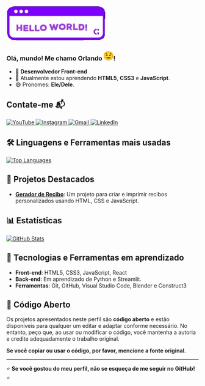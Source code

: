 ![Coding GIF](hello_world.gif)
### Olá, mundo! Me chamo Orlando <img src="blink.gif" style="width: 25px;">!

- 🔭 **Desenvolvedor Front-end**
- 🌱 Atualmente estou aprendendo **HTML5**, **CSS3** e **JavaScript**.
- 😄 Pronomes: **Ele/Dele**.

## Contate-me 📬

<div>
  <a href="https://www.youtube.com/channel/UCl7lDZiBckwvxw6OTkEW0wg" target="_blank">
    <img src="https://img.shields.io/badge/YouTube-FF0000?style=for-the-badge&logo=youtube&logoColor=white" alt="YouTube">
  </a>
  <a href="https://www.instagram.com/orlando.rolim8/" target="_blank">
    <img src="https://img.shields.io/badge/-Instagram-%23E4405F?style=for-the-badge&logo=instagram&logoColor=white" alt="Instagram">
  </a> 
  <a href="mailto:rolimorlando@gmail.com">
    <img src="https://img.shields.io/badge/-Gmail-%23333?style=for-the-badge&logo=gmail&logoColor=white" alt="Gmail">
  </a>
  <a href="https://www.linkedin.com/in/orlandorolimf/" target="_blank">
    <img src="https://img.shields.io/badge/-LinkedIn-%230077B5?style=for-the-badge&logo=linkedin&logoColor=white" alt="LinkedIn">
  </a>
</div>

## 🛠️ Linguagens e Ferramentas mais usadas

<div align="left">
  <a href="https://github.com/rolim8">
    <img width="400em" src="https://github-readme-stats.vercel.app/api/top-langs/?username=rolim8&layout=compact&langs_count=7&theme=dracula" alt="Top Languages">
  </a>
</div>

## 🚀 Projetos Destacados

- **[Gerador de Recibo](https://rolim8.github.io/Receipt-Generator-2.0/code/index.html)**: Um projeto para criar e imprimir recibos personalizados usando HTML, CSS e JavaScript.

## 📊 Estatísticas

<div align="left">
  <a href="https://github.com/rolim8">
    <img width="400em" src="https://github-readme-stats.vercel.app/api?username=rolim8&show_icons=true&theme=dracula" alt="GitHub Stats">
  </a>
</div>

## 🧩 Tecnologias e Ferramentas em aprendizado

- **Front-end**: HTML5, CSS3, JavaScript, React
- **Back-end**: Em aprendizado de Python e Streamlit.
- **Ferramentas**: Git, GitHub, Visual Studio Code, Blender e Construct3

## 📝 Código Aberto

Os projetos apresentados neste perfil são **código aberto** e estão disponíveis para qualquer um editar e adaptar conforme necessário. No entanto, peço que, ao usar ou modificar o código, você mantenha a autoria e credite adequadamente o trabalho original. 

**Se você copiar ou usar o código, por favor, mencione a fonte original.**

---

⭐ **Se você gostou do meu perfil, não se esqueça de me seguir no GitHub!** ⭐
